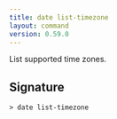 ```yaml
---
title: date list-timezone
layout: command
version: 0.59.0
---
```


List supported time zones.

## Signature

```> date list-timezone ```

